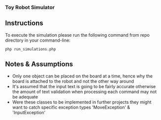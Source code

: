 ### Toy Robot Simulator

## Instructions

To execute the simulation please run the following command from repo directory in your command-line:

``php run_simulations.php``

## Notes & Assumptions

* Only one object can be placed on the board at a time, hence why the board is attached to the robot and not the other way around
* It's assumed that the input text is going to be fairly accurate otherwise the amount of text validation when processing each command may not be adequate
* Were these classes to be implemented in further projects they might want to catch specific exception types 'MoveException' & 'InputException'